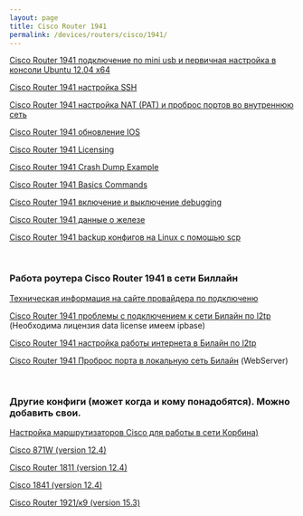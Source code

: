 ```yaml
---
layout: page
title: Cisco Router 1941
permalink: /devices/routers/cisco/1941/
---
```



<a href="/devices/routers/cisco/1941/connetc-to-mini-usb/">Cisco Router 1941 подключение по mini usb и первичная настройка в консоли Ubuntu 12.04 x64</a>

<a href="/devices/routers/cisco/1941/cisco-ssh-connection/">Cisco Router 1941 настройка SSH</a>  

<a href="/devices/routers/cisco/1941/cisco-nat-and-port-forwarding/">Cisco Router 1941 настройка NAT (PAT) и проброс портов во внутреннюю сеть</a>  

<a href="/devices/routers/cisco/1941/cisco-how-to-update-ios/">Cisco Router 1941 обновление IOS</a>  

<a href="/devices/routers/cisco/1941/cisco-licensing/">Cisco Router 1941 Licensing</a>  

<a href="/devices/routers/cisco/1941/crash-dump-example/">Cisco Router 1941 Crash Dump Example</a>  


<a href="/devices/routers/cisco/1941/basics-commands/">Cisco Router 1941 Basics Commands</a>  

<a href="/devices/routers/cisco/1941/debugging/">Cisco Router 1941 включение и выключение debugging</a>

<a href="/devices/routers/cisco/1941/device-hardware/">Cisco Router 1941 данные о железе</a>  

<a href="/devices/routers/cisco/1941/backup-configs-to-linux-by-scp/">Cisco Router 1941 backup конфигов на Linux с помощью scp</a> 



<br/>

### Работа роутера Cisco Router 1941 в сети Биллайн



<a href="/devices/routers/cisco/1941/info/">Техническая информация на сайте провайдера по подключеню</a>  


<a href="/devices/routers/cisco/1941/beeline-l2tp-first-problem/">Cisco Router 1941 проблемы с подключением к сети Билайн по l2tp</a> (Необходима лицензия data license имеем ipbase)

<a href="/devices/routers/cisco/1941/beeline-l2tp/">Cisco Router 1941 настройка работы интернета в Билайн по l2tp</a>

<a href="/devices/routers/cisco/1941/beeline-port-forwarding/">Cisco Router 1941 Проброс порта в локальную сеть Билайн</a> (WebServer)


<br/>

### Другие конфиги (может когда и кому понадобятся). Можно добавить свои.


<a href="/devices/routers/cisco/1941/beeline-general/">Настройка маршрутизаторов Cisco для работы в сети Корбина)</a>


<a href="https://gist.github.com/sysadm-ru/034b841e24a0412c70ba">Cisco 871W (version 12.4)</a>


<a href="https://gist.github.com/sysadm-ru/218432aa3bc80161637d">Cisco Router 1811 (version 12.4)</a>


<a href="https://gist.github.com/sysadm-ru/ced2e08bfac0ef55aa96"> Cisco 1841 (version 12.4)</a>

<a href="https://gist.github.com/sysadm-ru/0c9889febf255569dc21">Cisco Router 1921/к9 (version 15.3)</a>
